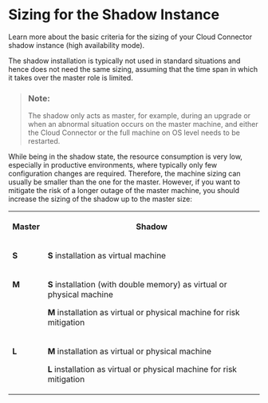 <!-- loio92224c0b5ea048b3993a0683c5b7b4ae -->

# Sizing for the Shadow Instance

Learn more about the basic criteria for the sizing of your Cloud Connector shadow instance \(high availability mode\).

The shadow installation is typically not used in standard situations and hence does not need the same sizing, assuming that the time span in which it takes over the master role is limited.

> ### Note:  
> The shadow only acts as master, for example, during an upgrade or when an abnormal situation occurs on the master machine, and either the Cloud Connector or the full machine on OS level needs to be restarted.

While being in the shadow state, the resource consumption is very low, especially in productive environments, where typically only few configuration changes are required. Therefore, the machine sizing can usually be smaller than the one for the master. However, if you want to mitigate the risk of a longer outage of the master machine, you should increase the sizing of the shadow up to the master size:


<table>
<tr>
<th valign="top">

Master

</th>
<th valign="top">

Shadow

</th>
</tr>
<tr>
<td valign="top">

**S**

</td>
<td valign="top">

**S** installation as virtual machine

</td>
</tr>
<tr>
<td valign="top">

**M**

</td>
<td valign="top">

**S** installation \(with double memory\) as virtual or physical machine

**M** installation as virtual or physical machine for risk mitigation

</td>
</tr>
<tr>
<td valign="top">

**L**

</td>
<td valign="top">

**M** installation as virtual or physical machine

**L** installation as virtual or physical machine for risk mitigation

</td>
</tr>
</table>

